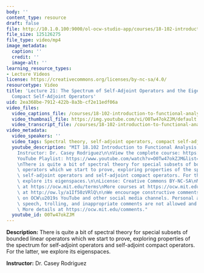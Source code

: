 ```yaml
---
body: ''
content_type: resource
draft: false
file: http://10.1.0.100:9000/ol-ocw-studio-app/courses/18-102-introduction-to-functional-analysis-spring-2021/18102-sp21-lecture-21_360p_16_9.mp4
file_size: 125126275
file_type: video/mp4
image_metadata:
  caption: ''
  credit: ''
  image-alt: ''
learning_resource_types:
- Lecture Videos
license: https://creativecommons.org/licenses/by-nc-sa/4.0/
resourcetype: Video
title: 'Lecture 21: The Spectrum of Self-Adjoint Operators and the Eigenspaces of
  Compact Self-Adjoint Operators'
uid: 2ea368be-7912-422b-8a3b-cf2e11edf06a
video_files:
  video_captions_file: /courses/18-102-introduction-to-functional-analysis-spring-2021/1uwDxTWkcWHYfGBQS6vJ3AocSGDXIz4GJ_transcript.webvtt
  video_thumbnail_file: https://img.youtube.com/vi/O0Tw47okZJM/default.jpg
  video_transcript_file: /courses/18-102-introduction-to-functional-analysis-spring-2021/1uwDxTWkcWHYfGBQS6vJ3AocSGDXIz4GJ_transcript.pdf
video_metadata:
  video_speakers: ''
  video_tags: Spectral theory, self-adjoint operators, compact self-adjoint operators
  youtube_description: "MIT 18.102 Introduction to Functional Analysis, Spring 2021\n\
    Instructor: Dr. Casey Rodriguez\n\nView the complete course: https://ocw.mit.edu/courses/18-102-introduction-to-functional-analysis-spring-2021/\n\
    YouTube Playlist: https://www.youtube.com/watch?v=O0Tw47okZJM&list=PLUl4u3cNGP63micsJp_--fRAjZXPrQzW_&index=21\n\
    \nThere is quite a bit of spectral theory for special subsets of bounded linear\
    \ operators which we start to prove, exploring properties of the spectrum for\
    \ self-adjoint operators and self-adjoint compact operators. For the latter, we\
    \ explore its eigenspaces.\n\nLicense: Creative Commons BY-NC-SA\nMore information\
    \ at https://ocw.mit.edu/terms\nMore courses at https://ocw.mit.edu\nSupport OCW\
    \ at http://ow.ly/a1If50zVRlQ\n\nWe encourage constructive comments and discussion\
    \ on OCW\u2019s YouTube and other social media channels. Personal attacks, hate\
    \ speech, trolling, and inappropriate comments are not allowed and may be removed.\
    \ More details at https://ocw.mit.edu/comments."
  youtube_id: O0Tw47okZJM
---
```

**Description:** There is quite a bit of spectral theory for special subsets of bounded linear operators which we start to prove, exploring properties of the spectrum for self-adjoint operators and self-adjoint compact operators. For the latter, we explore its eigenspaces.

**Instructor:** Dr. Casey Rodriguez